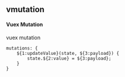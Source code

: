 ## vmutation
#### Vuex Mutation
vuex mutation
```
mutations: {
	${1:updateValue}(state, ${3:payload}) {
		state.${2:value} = ${3:payload};
	}
}
```